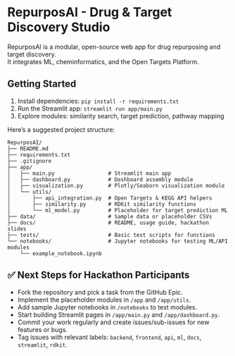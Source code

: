 # RepurposAI - Drug & Target Discovery Studio

RepurposAI is a modular, open-source web app for drug repurposing and target discovery.  
It integrates ML, cheminformatics, and the Open Targets Platform.

## Getting Started

1. Install dependencies: `pip install -r requirements.txt`
2. Run the Streamlit app: `streamlit run app/main.py`
3. Explore modules: similarity search, target prediction, pathway mapping

Here’s a suggested project structure:
```
RepurposAI/
├── README.md
├── requirements.txt
├── .gitignore
├── app/
│   ├── main.py                 # Streamlit main app
│   ├── dashboard.py            # Dashboard assembly module
│   ├── visualization.py        # Plotly/Seaborn visualization module
│   └── utils/
│       ├── api_integration.py  # Open Targets & KEGG API helpers
│       ├── similarity.py       # RDKit similarity functions
│       └── ml_model.py         # Placeholder for target prediction ML
├── data/                       # Sample data or placeholder CSVs
├── docs/                       # README, usage guide, hackathon slides
├── tests/                      # Basic test scripts for functions
└── notebooks/                  # Jupyter notebooks for testing ML/API modules
    └── example_notebook.ipynb
```


## ✅ Next Steps for Hackathon Participants

- Fork the repository and pick a task from the GitHub Epic.  
- Implement the placeholder modules in `/app` and `/app/utils`.  
- Add sample Jupyter notebooks in `/notebooks` to test modules.  
- Start building Streamlit pages in `/app/main.py` and `/app/dashboard.py`.  
- Commit your work regularly and create issues/sub-issues for new features or bugs.  
- Tag issues with relevant labels: `backend`, `frontend`, `api`, `ml`, `docs`, `streamlit`, `rdkit`.
